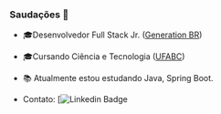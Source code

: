 ### Saudações 🖖 

- 🎓Desenvolvedor Full Stack Jr. ([Generation BR](https://brazil.generation.org/))

- 🎓Cursando Ciência e Tecnologia ([UFABC](https://cursos.ufabc.edu.br/bacharelado-em-neurociencia/discentes/matriz-curricular))

- 📚 Atualmente estou estudando Java, Spring Boot. 

- Contato: [![Linkedin Badge](https://www.linkedin.com/in/igor-milhomens/)
